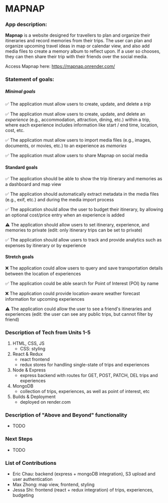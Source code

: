 # MAPNAP

### App description:

[//]: # "Mapnap is a mobile app designed for anyone looking to manage a busy schedule. It is designed to manage daily routines and notify users on time-based and location-based events in response to stored user data. Location and time triggers, settings, associated events, and usage data will be stored in Mapnap's database. Additional features (depending on time) include theme support, snoozing options, and social media integration."

**Mapnap** is a website designed for travellers to plan and organize their itineraries and record memories from their trips.
The user can plan and organize upcoming travel ideas in map or calendar view, and also add media files to create a memory album to reflect upon.
If a user so chooses, they can then share their trip with their friends over the social media.

Access Mapnap here: https://mapnap.onrender.com/

### Statement of goals:

##### Minimal goals

✅ The application must allow users to create, update, and delete a _trip_


✅ The application must allow users to create, update, and delete an _experience_ (e.g., accommodation, 
attraction, dining, etc.) within a trip, where each experience includes information like start / end time, location, cost, etc.


✅ The application must allow users to import media files (e.g., images, documents, or movies, etc.) to an experience as _memories_


✅ The application must allow users to share Mapnap on social media


#### Standard goals

✅ The application should be able to show the trip itinerary and memories as a dashboard and map view


✅ The application should automatically extract metadata in the media files (e.g., exif, etc.) and during the media import process


✅ The application should allow the user to budget their itinerary, by allowing an optional cost/price entry when an experience is added


:warning: The application should allow users to set itinerary, experience, and memories to private (edit: only itinerary trips can be set to private)


✅ The application should allow users to track and provide analytics such as expenses by itinerary or by experience


#### Stretch goals

:x: The application could allow users to query and save transportation details between the location of experiences


✅ The application could be able search for Point of Interest (POI) by name


:x: The application could provide location-aware weather forecast information for upcoming experiences


:warning: The application could allow the user to see a friend's itineraries and experiences (edit: the user can see any public trips, but cannot filter by friend)


### Description of Tech from Units 1-5
1. HTML, CSS, JS
   * CSS: styling
2. React & Redux
   * react frontend 
   * redux stores for handling single-state of trips and experiences
3. Node & Express
   * express backend with routes for GET, POST, PATCH, DEL trips and experiences
4. MongoDB
   * collection of trips, experiences, as well as point of interest, etc
5. Builds & Deployment
   * deployed on render.com

### Description of "Above and Beyond" functionality
- TODO


### Next Steps
- TODO


### List of Contributions
- Eric Chau: backend (express + mongoDB integration), S3 upload and user authentication
- Max Zhong: map view, frontend, styling
- Jessa Shi: frontend (react + redux integration) of trips, experiences, budgeting

